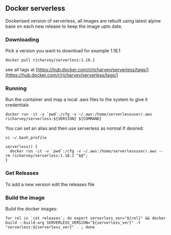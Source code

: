 ## Docker serverless

Dockerised version of serverless, all images are rebuilt using latest alpine base on each new release to keep the image upto date.

### Downloading

Pick a version you want to download for example 1.18.1

```
docker pull richarvey/serverless:1.18.1
```

see all tags at [https://hub.docker.com/r/richarvey/serverless/tags/](https://hub.docker.com/r/richarvey/serverless/tags/)

### Running

Run the container and map a local .aws files to the system to give it credentials

```
docker run -it -v `pwd`:/cfg -v ~/.aws:/home/serverlessuser/.aws richarvey/serverless:${VERSION} ${COMMAND}
```

You can set an alias and then use serverless as normal if desired:

```
vi ~/.bash_profile
```

```
serverless() {
  docker run -it -v `pwd`:/cfg -v ~/.aws:/home/serverlessuser/.aws --rm richarvey/serverless:1.18.1 "$@";
}
```

### Get Releases

To add a new version edit the releases file


### Build the image

Build the docker images:

```
for rel in `cat releases`; do export serverless_ver="${rel}" && docker build --build-arg SERVERLESS_VERSION="${serverless_ver}" -t "serverless:${serverless_ver}" . ; done
```
